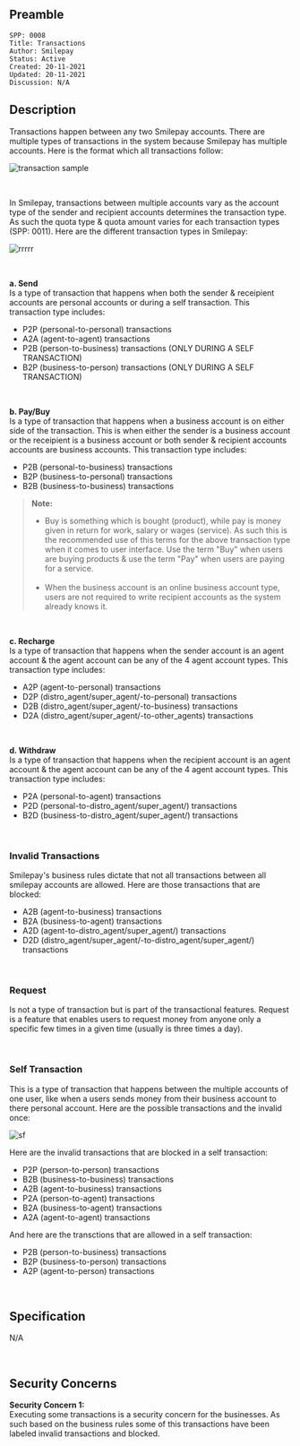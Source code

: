 ## Preamble

```
SPP: 0008
Title: Transactions
Author: Smilepay
Status: Active
Created: 20-11-2021
Updated: 20-11-2021
Discussion: N/A
```

## Description
Transactions happen between any two Smilepay accounts. There are multiple types of transactions in the system because Smilepay has multiple accounts. Here is the format which all transactions follow:

![transaction sample](https://user-images.githubusercontent.com/57795945/142725837-5363b06d-09e5-4914-8711-476765605cbd.png)

<br />

In Smilepay, transactions between multiple accounts vary as the account type of the sender and recipient accounts determines the transaction type. As such the quota type & quota amount varies for each transaction types (SPP: 0011). Here are the different transaction types in Smilepay: 

![rrrrr](https://user-images.githubusercontent.com/57795945/142726243-42e4c7a9-d7a6-4c4e-943d-4f4c40fd6cf6.PNG)

<br />

**a. Send** <br /> 
Is a type of transaction that happens when both the sender & receipient accounts are personal accounts or during a self transaction. This transaction type includes:
- P2P (personal-to-personal) transactions
- A2A (agent-to-agent) transactions 
- P2B (person-to-business) transactions (ONLY DURING A SELF TRANSACTION)
- B2P (business-to-person) transactions (ONLY DURING A SELF TRANSACTION)

<br />

**b. Pay/Buy** <br />
Is a type of transaction that happens when a business account is on either side of the transaction. This is when either the sender is a business account or the receipient is a business account or both sender & recipient accounts accounts are business accounts. This transaction type includes: 
- P2B (personal-to-business) transactions 
- B2P (business-to-personal) transactions
- B2B (business-to-business) transactions

> **Note:** <br />
> - Buy is something which is bought (product), while pay is money given in return for work, salary or wages (service). As such this is the recommended use of this terms for the above transaction type when it comes to user interface. Use the term "Buy" when users are buying products & use the term "Pay" when users are paying for a service. <br /> <br />
> - When the business account is an online business account type, users are not required to write recipient accounts as the system already knows it. 

<br />

**c. Recharge** <br />
Is a type of transaction that happens when the sender account is an agent account & the agent account can be any of the 4 agent account types. This transaction type includes: 
- A2P (agent-to-personal) transactions 
- D2P (distro_agent/super_agent/-to-personal) transactions 
- D2B (distro_agent/super_agent/-to-business) transactions 
- D2A (distro_agent/super_agent/-to-other_agents) transactions

<br />

**d. Withdraw** <br />
Is a type of transaction that happens when the recipient account is an agent account & the agent account can be any of the 4 agent account types. This transaction type includes:
- P2A (personal-to-agent) transactions
- P2D (personal-to-distro_agent/super_agent/) transactions 
- B2D (business-to-distro_agent/super_agent/) transactions 

<br />

### **Invalid Transactions**
Smilepay's business rules dictate that not all transactions between all smilepay accounts are allowed. Here are those transactions that are blocked:
 - A2B (agent-to-business) transactions
 - B2A (business-to-agent) transactions
 - A2D (agent-to-distro_agent/super_agent/) transactions
 - D2D (distro_agent/super_agent/-to-distro_agent/super_agent/) transactions

<br />

### **Request**
Is not a type of transaction but is part of the transactional features. Request is a feature that enables users to request money from anyone only a specific few times in a given time (usually is three times a day).
   
<br /> 

### **Self Transaction**
This is a type of transaction that happens between the multiple accounts of one user, like when a users sends money from their business account to there personal account. Here are the possible transactions and the invalid once:

![sf](https://user-images.githubusercontent.com/57795945/142725312-18e82026-9ed6-4280-be69-b2c71bb65571.PNG)

Here are the invalid transactions that are blocked in a self transaction:
- P2P (person-to-person) transactions
- B2B (business-to-business) transactions
- A2B (agent-to-business) transactions
- P2A (person-to-agent) transactions
- B2A (business-to-agent) transactions
- A2A (agent-to-agent) transactions

And here are the transctions that are allowed in a self transaction:
- P2B (person-to-business) transactions
- B2P (business-to-person) transactions 
- A2P (agent-to-person) transactions 

<br />

## Specification
N/A

<br />

## Security Concerns
**Security Concern 1:** <br />
Executing some transactions is a security concern for the businesses. As such based on the business rules some of this transactions have been labeled invalid transactions and blocked.


